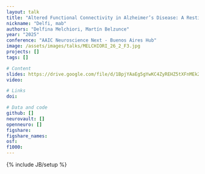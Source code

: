 ```yaml
---
layout: talk
title: "Altered Functional Connectivity in Alzheimer’s Disease: A Resting-State fMRI Study Using Independent Component Analysis"
nickname: "Delfi, mab"
authors: "Delfina Melchiori, Martín Belzunce"
year: "2025"
conference: "AAIC Neuroscience Next - Buenos Aires Hub"
image: /assets/images/talks/MELCHIORI_26_2_F3.jpg
projects: []
tags: []

# Content
slides: https://drive.google.com/file/d/1BpjYAaEg5gYwKC4ZyREHZ5tXFnMEk2Qp/view?usp=sharing
video:

# Links
doi:

# Data and code
github: []
neurovault: []
openneuro: []
figshare:
figshare_names:
osf:
f1000:
---
```

{% include JB/setup %}
